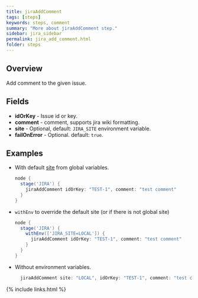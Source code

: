 ```yaml
---
title: jiraAddComment
tags: [steps]
keywords: steps, comment
summary: "More about jiraAddComment step."
sidebar: jira_sidebar
permalink: jira_add_comment.html
folder: steps
---
```

## Overview

Add comment to the given issue.

## Fields

* **idOrKey** - Issue id or key.
* **comment** - comment, supports jira wiki formatting.
* **site** - Optional, default: `JIRA_SITE` environment variable.
* **failOnError** - Optional. default: `true`.

## Examples

* With default [site](config#environment-variables) from global variables.

  ```groovy
  node {
    stage('JIRA') {
      jiraAddComment idOrKey: "TEST-1", comment: "test comment"
    }
  }
  ```
* `withEnv` to override the default site (or if there is not global site)

  ```groovy
  node {
    stage('JIRA') {
      withEnv(['JIRA_SITE=LOCAL']) {
        jiraAddComment idOrKey: "TEST-1", comment: "test comment"
      }
    }
  }
  ```
* Without environment variables.

  ```groovy
    jiraAddComment site: "LOCAL", idOrKey: "TEST-1", comment: "test comment"
  ```

{% include links.html %}
